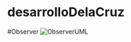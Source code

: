 # desarrolloDelaCruz
#Observer
![ObserverUML](https://user-images.githubusercontent.com/122580911/220771912-a6cfa3cc-687c-4f7f-be26-fa520558d702.png)

